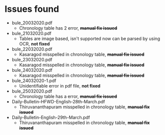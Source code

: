 # Issues found
* bule_20032020.pdf
  * Chronology table has 2 error, ~~**manual fix issued**~~
* bule_21032020.pdf
  * Tables are image based, isn't supported now can be parsed by using OCR, **not fixed**
* bule_22032020.pdf
  * Kasaragod misspelled in chronology table, ~~**manual fix issued**~~
* bule_23032020.pdf
  * Kasaragod misspelled in chronology table, ~~**manual fix issued**~~
* bule_24032020.pdf
  * Kasaragod misspelled in chronology table, ~~**manual fix issued**~~
* bule_24032020-1.pdf
  * Unidentifiable error in pdf file, **not fixed**
* bule_25032020.pdf
  * Chronology table has a error, ~~**manual fix issued**~~ 
* Daily-Bulletin-HFWD-English-28th-March.pdf
  * Thiruvananthapuram misspelled in chronology table, ~~**manual fix issued**~~
* Daily-Bulletin-English-29th-March.pdf
  * Thiruvananthapuram misspelled in chronology table, ~~**manual fix issued**~~